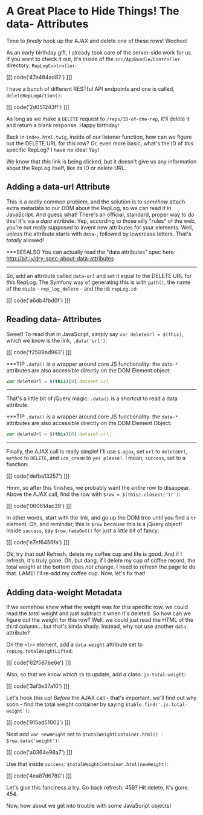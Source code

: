 # A Great Place to Hide Things! The data- Attributes

Time to *finally* hook up the AJAX and delete one of these rows! Woohoo!

As an early birthday gift, I already took care of the server-side work for us. If
you want to check it out, it's inside of the `src/AppBundle/Controller` directory:
`RepLogController`:

[[[ code('47e484ad82') ]]]

I have a bunch of different RESTful API endpoints and one is called, `deleteRepLogAction()`:

[[[ code('2d051243ff') ]]]

As long as we make a `DELETE` request to `/reps/ID-of-the-rep`, it'll delete it
and return a blank response. Happy birthday!

Back in `index.html.twig`, inside of our listener function, how can we figure
out the DELETE URL for *this* row? Or, even more basic, what's the ID of *this*
specific RepLog? I have no idea! Yay!

We know that *this* link is being clicked, but it doesn't give us any information
about the RepLog itself, like its ID or delete URL. 

## Adding a data-url Attribute

This is a *really* common problem, and the solution is to *somehow* attach extra
metadata to our DOM about the RepLog, so we can read it in JavaScript. And guess
what! There's an official, standard, proper way to do this! It's via a *data* attribute.
Yep, according to those silly "rules" of the web, you're not really supposed to invent
new attributes for your elements. Well, unless the attribute starts with `data-`,
followed by lowercase letters. That's *totally* allowed!

***SEEALSO
You can actually read the "data attributes" spec here: http://bit.ly/dry-spec-about-data-attributes
***

So, add an attribute called `data-url` and set it equal to the DELETE URL for *this*
RepLog. The Symfony way of generating this is with `path()`, the name of the route -
`rep_log_delete` - and the id: `repLog.id`:

[[[ code('a6db4fbd0f') ]]]

## Reading data- Attributes

Sweet! To read that in JavaScript, simply say `var deleteUrl = $(this)`, which we
know is the link, `.data('url')`:

[[[ code('f2589bd963') ]]]

***TIP
`.data()` is a wrapper around core JS functionality: the `data-*` attributes are
also accessible directly on the DOM Element object:

```js
var deleteUrl = $(this)[0].dataset.url
```
***

That's a little bit of jQuery magic: `.data()` is a shortcut to read a data attribute.

***TIP
`.data()` is a wrapper around core JS functionality: the `data-*` attributes are also
accessible directly on the DOM Element Object:

```javascript
var deleteUrl = $(this)[0].dataset.url;
```
***

Finally, the AJAX call is really simple! I'll use `$.ajax`, set `url` to `deleteUrl`,
`method` to `DELETE`, and `ice_cream` to `yes please!`. I mean, `success`, set to
a function:

[[[ code('defba13257') ]]]

Hmm, so after this finishes, we probably want the *entire* row to disappear. Above
the AJAX call, find the row with `$row = $(this).closest('tr')`:

[[[ code('060614ac39') ]]]

In other words, start with the link, and go up the DOM tree until you find a `tr`
element. Oh, and reminder, this is `$row` because this is a jQuery object! Inside
`success`, say `$row.fadeOut()` for just a *little* bit of fancy:

[[[ code('e7ef6456fa') ]]]

Ok, try that out! Refresh, delete my coffee cup and life is good. And if I refresh,
it's truly gone. Oh, but dang, if I delete my cup of coffee record, the total weight
at the bottom does *not* change. I need to refresh the page to do that. LAME! I'll
re-add my coffee cup. Now, let's fix that!

## Adding data-weight Metadata

If we somehow knew what the weight was for *this* specific row, we could read the
*total* weight and just subtract it when it's deleted. So how can we figure out the
weight for this row? Well, we could just read the HTML of the third column... but
that's kinda shady. Instead, why not use another `data-` attribute?

On the `<tr>` element, add a `data-weight` attribute set to `repLog.totalWeightLifted`:

[[[ code('62f587be6e') ]]]

Also, so that we know *which* `th` to update, add a class: `js-total-weight`:

[[[ code('3af3e37a10') ]]]

Let's hook this up! *Before* the AJAX call - that's important, we'll find out why
soon - find the total weight container by saying `$table.find('.js-total-weight')`:

[[[ code('915ad51002') ]]]

Next add `var newWeight` set to `$totalWeightContainer.html() - $row.data('weight')`:

[[[ code('a0364e98a7') ]]]

Use that inside `success`: `$totalWeightContainer.html(newWeight)`:

[[[ code('4ea87d6780') ]]]

Let's give this fanciness a try. Go back refresh. 459? Hit delete, it's gone. 454.

Now, how about we get into trouble with some JavaScript objects!
